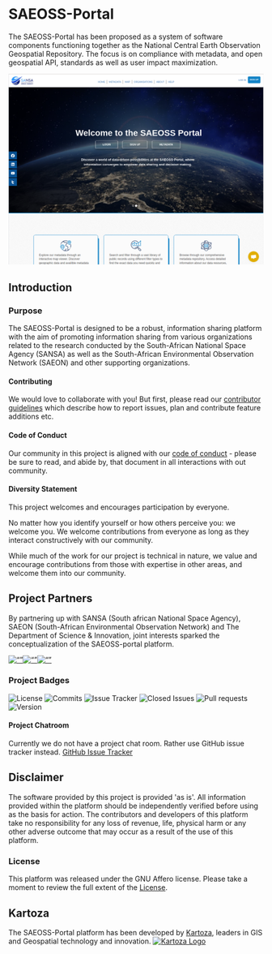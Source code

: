 # SAEOSS-Portal

The SAEOSS-Portal has been proposed as a system of software components functioning together as the National Central Earth Observation Geospatial Repository. The focus is on compliance with metadata, and open geospatial API, standards as well as user impact maximization.

![main_screenshot](./img/Main_screenshot.png) <!-- change path to main screenshot, InaSAFE is a good reference -->

## Introduction

### Purpose

The SAEOSS-Portal is designed to be a robust, information sharing platform with the aim of promoting information sharing from various organizations related to the research conducted by the South-African National Space Agency (SANSA) as well as the South-African Environmental Observation Network (SAEON) and other supporting organizations.

#### Contributing

We would love to collaborate with you! But first, please read our [contributor guidelines](./about/contributing.md) which describe how to report issues, plan and contribute feature additions etc.

#### Code of Conduct

Our community in this project is aligned with our [code of conduct](./about/code-of-conduct.md) - please be sure to read, and abide by, that document in all interactions with out community.

#### Diversity Statement

This project welcomes and encourages participation by everyone.

No matter how you identify yourself or how others perceive you: we welcome you. We welcome contributions from everyone as long as they interact constructively with our community.

While much of the work for our project is technical in nature, we value and encourage contributions from those with expertise in other areas, and welcome them into our community.

## Project Partners

By partnering up with SANSA (South african National Space Agency), SAEON (South-African Environmental Observation Network) and The Department of Science & Innovation, joint interests sparked the conceptualization of the SAEOSS-portal platform.

[<img src="https://raw.githubusercontent.com/kartoza/SAEOSS-Portal/main/docs/src/img/SANSA_Logo.png" alt= “” width="30%" height="auto">](https://www.sansa.org.za/)[<img src="https://raw.githubusercontent.com/kartoza/SAEOSS-Portal/main/docs/src/img/SAEONN_Logo.png" alt= “” width="30%" height="auto">](https://www.saeon.ac.za/)[<img src="https://raw.githubusercontent.com/kartoza/SAEOSS-Portal/main/docs/src/img/DSI_logo.png" alt= “” width="40%" height="auto">](https://www.dst.gov.za)

### Project Badges

![License](https://img.shields.io/github/license/kartoza/SAEOSS-Portal.svg)
![Commits](https://img.shields.io/github/commits-since/kartoza/SAEOSS-Portal/{version}.svg)
![Issue Tracker](https://img.shields.io/github/issues/kartoza/SAEOSS-Portal.svg)
![Closed Issues](https://img.shields.io/github/issues-closed/kartoza/SAEOSS-Portal.svg)
![Pull requests](https://img.shields.io/github/issues-pr/kartoza/SAEOSS-Portal.svg)
![Version](https://img.shields.io/github/release/kartoza/SAEOSS-Portal.svg)

#### Project Chatroom

Currently we do not have a project chat room. Rather use GitHub issue tracker instead. [GitHub Issue Tracker](https://github.com/kartoza/SAEOSS-Portal/issues)

## Disclaimer

<div class="admonition warning">
The software provided by this project is provided 'as is'. All information provided within the platform should be independently verified before using as the basis for action. The contributors and developers of this platform take no responsibility for any loss of revenue, life, physical harm or any other adverse outcome that may occur as a result of the use of this platform.
</div>

### License

This platform was released under the GNU Affero license. Please take a moment to review the full extent of the [License](./about/license.md).

## Kartoza

The SAEOSS-Portal platform has been developed by [Kartoza](https://www.kartoza.com/), leaders in GIS and Geospatial technology and innovation.
[![Kartoza Logo](https://raw.githubusercontent.com/kartoza/SAEOSS-Portal/62086df2ad0009ce393ee9a616dd36afe6781b7e/docs/src/img/logo.svg)](https://kartoza.com/)
